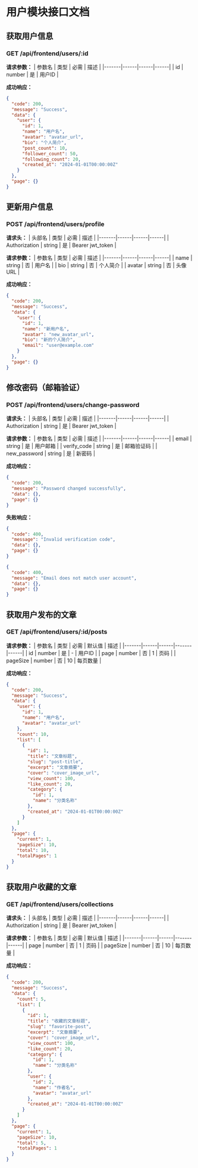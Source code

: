 # 用户模块接口文档

## 获取用户信息

### GET /api/frontend/users/:id

**请求参数：**
| 参数名 | 类型 | 必需 | 描述 |
|-------|------|------|------|
| id | number | 是 | 用户ID |

**成功响应：**
```json
{
  "code": 200,
  "message": "Success",
  "data": {
    "user": {
      "id": 1,
      "name": "用户名",
      "avatar": "avatar_url",
      "bio": "个人简介",
      "post_count": 10,
      "follower_count": 50,
      "following_count": 20,
      "created_at": "2024-01-01T00:00:00Z"
    }
  },
  "page": {}
}
```

## 更新用户信息

### POST /api/frontend/users/profile

**请求头：**
| 头部名 | 类型 | 必需 | 描述 |
|-------|------|------|------|
| Authorization | string | 是 | Bearer jwt_token |

**请求参数：**
| 参数名 | 类型 | 必需 | 描述 |
|-------|------|------|------|
| name | string | 否 | 用户名 |
| bio | string | 否 | 个人简介 |
| avatar | string | 否 | 头像URL |

**成功响应：**
```json
{
  "code": 200,
  "message": "Success",
  "data": {
    "user": {
      "id": 1,
      "name": "新用户名",
      "avatar": "new_avatar_url",
      "bio": "新的个人简介",
      "email": "user@example.com"
    }
  },
  "page": {}
}
```

## 修改密码（邮箱验证）

### POST /api/frontend/users/change-password

**请求头：**
| 头部名 | 类型 | 必需 | 描述 |
|-------|------|------|------|
| Authorization | string | 是 | Bearer jwt_token |

**请求参数：**
| 参数名 | 类型 | 必需 | 描述 |
|-------|------|------|------|
| email | string | 是 | 用户邮箱 |
| verify_code | string | 是 | 邮箱验证码 |
| new_password | string | 是 | 新密码 |

**成功响应：**
```json
{
  "code": 200,
  "message": "Password changed successfully",
  "data": {},
  "page": {}
}
```

**失败响应：**
```json
{
  "code": 400,
  "message": "Invalid verification code",
  "data": {},
  "page": {}
}
```

```json
{
  "code": 400,
  "message": "Email does not match user account",
  "data": {},
  "page": {}
}
```

## 获取用户发布的文章

### GET /api/frontend/users/:id/posts

**请求参数：**
| 参数名 | 类型 | 必需 | 默认值 | 描述 |
|-------|------|------|-------|------|
| id | number | 是 | - | 用户ID |
| page | number | 否 | 1 | 页码 |
| pageSize | number | 否 | 10 | 每页数量 |

**成功响应：**
```json
{
  "code": 200,
  "message": "Success",
  "data": {
    "user": {
      "id": 1,
      "name": "用户名",
      "avatar": "avatar_url"
    },
    "count": 10,
    "list": [
      {
        "id": 1,
        "title": "文章标题",
        "slug": "post-title",
        "excerpt": "文章摘要",
        "cover": "cover_image_url",
        "view_count": 100,
        "like_count": 20,
        "category": {
          "id": 1,
          "name": "分类名称"
        },
        "created_at": "2024-01-01T00:00:00Z"
      }
    ]
  },
  "page": {
    "current": 1,
    "pageSize": 10,
    "total": 10,
    "totalPages": 1
  }
}
```

## 获取用户收藏的文章

### GET /api/frontend/users/collections

**请求头：**
| 头部名 | 类型 | 必需 | 描述 |
|-------|------|------|------|
| Authorization | string | 是 | Bearer jwt_token |

**请求参数：**
| 参数名 | 类型 | 必需 | 默认值 | 描述 |
|-------|------|------|-------|------|
| page | number | 否 | 1 | 页码 |
| pageSize | number | 否 | 10 | 每页数量 |

**成功响应：**
```json
{
  "code": 200,
  "message": "Success",
  "data": {
    "count": 5,
    "list": [
      {
        "id": 1,
        "title": "收藏的文章标题",
        "slug": "favorite-post",
        "excerpt": "文章摘要",
        "cover": "cover_image_url",
        "view_count": 100,
        "like_count": 20,
        "category": {
          "id": 1,
          "name": "分类名称"
        },
        "user": {
          "id": 2,
          "name": "作者名",
          "avatar": "avatar_url"
        },
        "created_at": "2024-01-01T00:00:00Z"
      }
    ]
  },
  "page": {
    "current": 1,
    "pageSize": 10,
    "total": 5,
    "totalPages": 1
  }
}